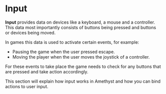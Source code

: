 # Input

**Input** provides data on devices like a keyboard, a mouse and a controller. This data most importantly consists of buttons being pressed and buttons or devices being moved.

In games this data is used to activate certain events, for example:

* Pausing the game when the user pressed escape.
* Moving the player when the user moves the joystick of a controller.

For these events to take place the game needs to check for any buttons that are pressed and take action accordingly.

This section will explain how input works in Amethyst and how you can bind actions to user input.